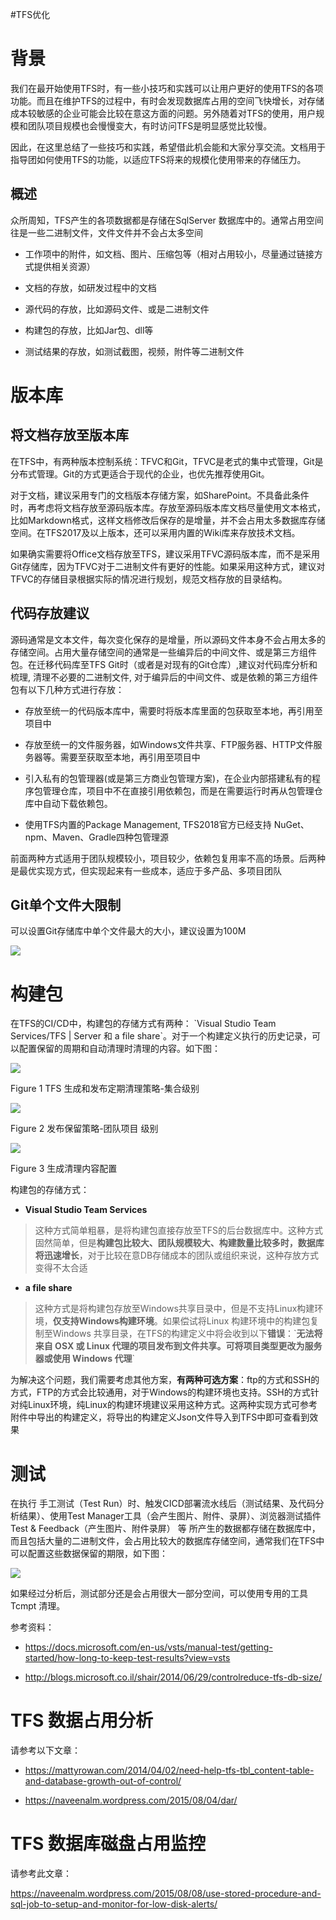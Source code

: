 #TFS优化


背景
====

我们在最开始使用TFS时，有一些小技巧和实践可以让用户更好的使用TFS的各项功能。而且在维护TFS的过程中，有时会发现数据库占用的空间飞快增长，对存储成本较敏感的企业可能会比较在意这方面的问题。另外随着对TFS的使用，用户规模和团队项目规模也会慢慢变大，有时访问TFS是明显感觉比较慢。

因此，在这里总结了一些技巧和实践，希望借此机会能和大家分享交流。文档用于指导团如何使用TFS的功能，以适应TFS将来的规模化使用带来的存储压力。

## 概述

众所周知，TFS产生的各项数据都是存储在SqlServer 数据库中的。通常占用空间往是一些二进制文件，文件文件并不会占太多空间

-   工作项中的附件，如文档、图片、压缩包等（相对占用较小，尽量通过链接方式提供相关资源）

-   文档的存放，如研发过程中的文档

-   源代码的存放，比如源码文件、或是二进制文件

-   构建包的存放，比如Jar包、dll等

-   测试结果的存放，如测试截图，视频，附件等二进制文件

版本库
======

将文档存放至版本库
------------------

在TFS中，有两种版本控制系统：TFVC和Git，TFVC是老式的集中式管理，Git是分布式管理。Git的方式更适合于现代的企业，也优先推荐使用Git。

对于文档，建议采用专门的文档版本存储方案，如SharePoint。不具备此条件时，再考虑将文档存放至源码版本库。存放至源码版本库文档尽量使用文本格式，比如Markdown格式，这样文档修改后保存的是增量，并不会占用太多数据库存储空间。在TFS2017及以上版本，还可以采用内置的Wiki库来存放技术文档。

如果确实需要将Office文档存放至TFS，建议采用TFVC源码版本库，而不是采用Git存储库，因为TFVC对于二进制文件有更好的性能。如果采用这种方式，建议对TFVC的存储目录根据实际的情况进行规划，规范文档存放的目录结构。

代码存放建议
------------

源码通常是文本文件，每次变化保存的是增量，所以源码文件本身不会占用太多的存储空间。占用大量存储空间的通常是一些编异后的中间文件、或是第三方组件包。在迁移代码库至TFS
Git时（或者是对现有的Git仓库）,建议对代码库分析和梳理, 清理不必要的二进制文件,
对于编异后的中间文件、或是依赖的第三方组件包有以下几种方式进行存放：

-   存放至统一的代码版本库中，需要时将版本库里面的包获取至本地，再引用至项目中

-   存放至统一的文件服务器，如Windows文件共享、FTP服务器、HTTP文件服务器等。需要至获取至本地，再引用至项目中

-   引入私有的包管理器(或是第三方商业包管理方案)，在企业内部搭建私有的程序包管理仓库，项目中不在直接引用依赖包，而是在需要运行时再从包管理仓库中自动下载依赖包。

-   使用TFS内置的Package Management, TFS2018官方已经支持
    NuGet、npm、Maven、Gradle四种包管理源

前面两种方式适用于团队规模较小，项目较少，依赖包复用率不高的场景。后两种是最优实现方式，但实现起来有一些成本，适应于多产品、多项目团队

 Git单个文件大限制
------------------

可以设置Git存储库中单个文件最大的大小，建议设置为100M

![](media/5fa3a654023d264c1902d1735d3d26d2.png)

构建包
======

在TFS的CI/CD中，构建包的存储方式有两种： \`Visual Studio Team Services/TFS \|
Server 和 a file
share\`。对于一个构建定义执行的历史记录，可以配置保留的周期和自动清理时清理的内容。如下图：

![](media/e6d51c41d827b2b62df8ad6f5bd68a44.png)

Figure 1 TFS 生成和发布定期清理策略-集合级别

![](media/ffd79f6f3a640164f3205c1b6fc63b79.png)

Figure 2 发布保留策略-团队项目 级别

![](media/8693fba462de2d2ee50a25578a5988c9.png)

Figure 3 生成清理内容配置

构建包的存储方式：

-   **Visual Studio Team Services**

>   这种方式简单粗暴，是将构建包直接存放至TFS的后台数据库中。这种方式固然简单，但是**构建包比较大、团队规模较大、构建数量比较多时，数据库将迅速增长**，对于比较在意DB存储成本的团队或组织来说，这种存放方式变得不太合适

-   **a file share**

>   这种方式是将构建包存放至Windows共享目录中，但是不支持Linux构建环境，**仅支持Windows构建环境**。如果偿试将Linux
>   构建环境中的构建包复制至Windows
>   共享目录，在TFS的构建定义中将会收到以下**错误**：\`**无法将来自 OSX 或 Linux
>   代理的项目发布到文件共享。可将项目类型更改为服务器或使用 Windows 代理**\`

为解决这个问题，我们需要考虑其他方案，**有两种可选方案**：ftp的方式和SSH的方式，FTP的方式会比较通用，对于Windows的构建环境也支持。SSH的方式针对纯Linux环境，纯Linux的构建环境建议采用这种方式。这两种实现方式可参考附件中导出的构建定义，将导出的构建定义Json文件导入到TFS中即可查看到效果

测试
====

在执行 手工测试（Test
Run）时、触发CICD部署流水线后（测试结果、及代码分析结果）、使用Test
Manager工具（会产生图片、附件、录屏）、浏览器测试插件Test &
Feedback（产生图片、附件录屏） 等
所产生的数据都存储在数据库中，而且包括大量的二进制文件，会占用比较大的数据库存储空间，通常我们在TFS中可以配置这些数据保留的期限，如下图：

![](media/9fbb3a4883f44945fd89b19581381a20.png)

如果经过分析后，测试部分还是会占用很大一部分空间，可以使用专用的工具Tcmpt 清理。

参考资料：

-   <https://docs.microsoft.com/en-us/vsts/manual-test/getting-started/how-long-to-keep-test-results?view=vsts>

-   <http://blogs.microsoft.co.il/shair/2014/06/29/controlreduce-tfs-db-size/>

TFS 数据占用分析
================

请参考以下文章：

-   <https://mattyrowan.com/2014/04/02/need-help-tfs-tbl_content-table-and-database-growth-out-of-control/>

-   <https://naveenalm.wordpress.com/2015/08/04/dar/>

TFS 数据库磁盘占用监控
======================

请参考此文章：

<https://naveenalm.wordpress.com/2015/08/08/use-stored-procedure-and-sql-job-to-setup-and-monitor-for-low-disk-alerts/>
